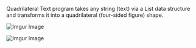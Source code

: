 Quadrilateral Text program takes any string (text) via a List data structure and transforms it into a quadrilateral (four-sided figure) shape. ⁣

![Imgur Image](https://i.imgur.com/Ab7zbxc.jpg)

![Imgur Image](https://i.imgur.com/ooEMdUT.jpg)
